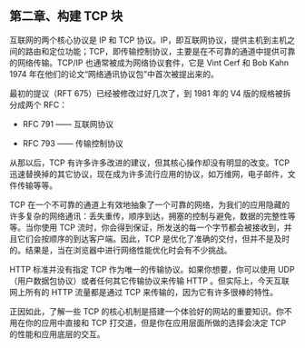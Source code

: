 ##	第二章、构建 TCP 块

互联网的两个核心协议是 IP 和 TCP 协议。IP，即互联网协议，提供主机到主机之间的路由和定位功能；TCP，即传输控制协议，主要是在不可靠的通道中提供可靠的网络传输。TCP/IP 也通常被成为网络协议套件，它是 Vint Cerf 和 Bob Kahn 1974 年在他们的论文“网络通讯协议包”中首次被提出来的。

最初的提议（RFT 675）已经被修改过好几次了，到 1981 年的 V4 版的规格被拆分成两个 RFC：

*	RFC 791	——	互联网协议

*	RFC 793	——	传输控制协议

从那以后，TCP 有许多许多改进的建议，但其核心操作却没有明显的改变。TCP 迅速替换掉的其它协议，现在成为许多流行应用的协议，如万维网，电子邮件，文件传输等等。

TCP 在一个不可靠的通道上有效地抽象了一个可靠的网络，为我们的应用隐藏的许多复杂的网络通讯：丢失重传，顺序到达，拥塞的控制与避免，数据的完整性等等。当你使用 TCP 流时，你会得到保证，所发送的每一个字节都会被接收到，并且它们会按顺序的到达客户端。因此，TCP 是优化了准确的交付，但并不是及时的。结果是，当在浏览器中进行网络性能优化时会有不少挑战。

HTTP 标准并没有指定 TCP 作为唯一的传输协议。如果你想要，你可以使用 UDP （用户数据包协议）或者任何其它传输协议来传输 HTTP 。但实际上，今天互联网上所有的 HTTP 流量都是通过 TCP 来传输的，因为它有许多很棒的特性。

正因如此，了解一些 TCP 的核心机制是搭建一个体验好的网站的重要知识。你不用在你的应用中直接和 TCP 打交道，但是你在应用层面所做的选择会决定 TCP 的性能和应用底层的交互。

